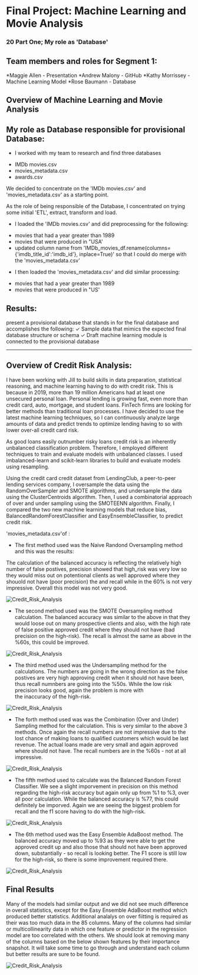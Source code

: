 # Final Project: Machine Learning and Movie Analysis 
### 20 Part One; My role as 'Database'

## Team members and roles for Segment 1:
*Maggie Allen - Presentation
*Andrew Malony - GitHub
*Kathy Morrissey - Machine Learning Model
*Rose Baumann - Database

## Overview of Machine Learning and Movie Analysis 

## My role as Database responsible for provisional Database:

* I worked with my team to research and find three databases
- IMDb movies.csv
- movies_metadata.csv
- awards.csv

We decided to concentrate on the 'IMDb movies.csv' and 'movies_metadata.csv' as a starting point.

As the role of being responsible of the Database, I concentrated on trying some initial 'ETL', extract, transform and load.  

* I loaded the 'IMDb movies.csv' and did preprocessing for the following:
- movies that had a year greater than 1989
- movies that were produced in "USA'
- updated column name from 'IMDb_movies_df.rename(columns={'imdb_title_id':'imdb_id'}, inplace=True)' so that I could do merge
with the 'movies_metadata.csv'

* I then loaded the 'movies_metadata.csv' and did similar processing:
- movies that had a year greater than 1989
- movies that were produced in "US'

## Results:






 present a provisional
database that stands in for the final
database and accomplishes the
following:
✓ Sample data that mimics the
expected final database structure or
schema ✓ Draft machine learning module is
connected to the provisional database


***************************************************************************************************
## Overview of Credit Risk Analysis:

I have been working with Jill to build skills in data preparation, statistical reasoning, and machine learning having to do with credit risk. This is because in 2019, 
more than 19 million Americans had at least one unsecured personal loan.  Personal lending is growing fast, even more than credit card, 
auto, mortgage, and student loans. FinTech firms are looking for better methods than traditional loan processes. I have decided 
to use the latest machine learning techniques, so I can continuously analyze large amounts of data and predict trends to optimize lending having to
so with lower over-all credit card risk.

As good loans easily outnumber risky loans credit risk is an inherently unbalanced classification problem. Therefore, I employed different techniques 
to train and evaluate models with unbalanced classes. I used imbalanced-learn and scikit-learn libraries to build and evaluate models using resampling.

Using the credit card credit dataset from LendingClub, a peer-to-peer lending services company, I oversample the data using the RandomOverSampler 
and SMOTE algorithms, and undersample the data using the ClusterCentroids algorithm. Then, I used a combinatorial approach of over and under sampling 
using the SMOTEENN algorithm. Finally, I compared the two new machine learning models that reduce bias, BalancedRandomForestClassifier and EasyEnsembleClassifier, 
to predict credit risk. 

'movies_metadata.csv'of : 

* The first method used was the Naive Randond Oversampling method and this was the results:

The calculation of the balanced accuracy is reflecting the relatively high number of false postives, 
precision showed that high_risk was very low so they would miss out on potentional clients as well approved where they shouold not have (poor precision)
the and recall while in the 60% is not very impressive.  Overall this model was not very good.

![Credit_Risk_Analysis](./cm_1_Naive.png)

* The second method used was the SMOTE Oversampling method calculation. The balanced accuracy was similar to the above in that they would loose out 
on many prospective clients and also, with the high rate of false positive approved credit where they should not have (bad precision on the high-risk).
The recall is almost the same as above in the %60s, this could be improved. 

![Credit_Risk_Analysis](./cm2_SMOTE.png)

* The third method used was the Undersampling method for the calculations. The numbers are going in the wrong direction as the false postives are very high
approving credit when it should not have been, thus recall numnbers are going into the %50s.  While the low risk precision looks good, again the problem is more with \
the inaccuracy of the high-risk.

![Credit_Risk_Analysis](./cm3_under.png)

* The forth method used was was the Combination (Over and Under) Sampling method for the calculation. 
This is very similar to the above 3 methods. Once again the recall numbers are not impressive due to the lost chance of making loans to qualified customers
which would be last revenue.  The actual loans made are very small and again approved where should not have.  The recall numbers are in the %60s - not at
all impressive.
 
![Credit_Risk_Analysis](./cm4_combo.png)

* The fifth method used to calculate was the Balanced Random Forest Classifier. We see a slight imporvement in precision on this method regarding the high-risk accuracy but
again only up from %1 to %3, over all poor calculation.  While the balanced accuracy is %77, this could definitely be imporved. Again we are seeing the biggest problem for
recall and the f1 score having to do with the high-risk.

![Credit_Risk_Analysis](./cm5_brf.png)

* The 6th method used was the Easy Ensemble AdaBoost method. The balanced accuracy moved up to %93 as they were able to get the approved credit up and also
those that should not have been approved down, substantially - so recall is looking better. The F1 score is still low for the high-risk, so there is some improvement
required there.

![Credit_Risk_Analysis](./cm6_eec.png)


## Final Results
Many of the models had similar output and we did not see much difference in overall statistics, except for the Easy Ensemble AdaBoost method which produced better statistics.
Additional analalys on over fiitting is required as their was too much data in the 85 columns.  Many of the columns had similar or multicollinearity data
 in which one feature or predictor in the regression model are too correlated with the others. We should look at removing many of the columns based on the below shown
features by their importance snapshot. It will take some time to go through and understand each column but better results are sure to be found.

![Credit_Risk_Analysis](./sortedlist.png)
